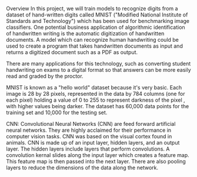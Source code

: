 Overview In this project, we will train models to recognize digits from a dataset of hand-written digits called MNIST ("Modified National Institute of Standards and Technology") which has been used for benchmarking image classifiers. One potential business application of algorithmic identification of handwritten writing is the automatic digitization of handwritten documents. A model which can recognize human handwriting could be used to create a program that takes handwritten documents as input and returns a digitized document such as a PDF as output.

There are many applications for this technology, such as converting student handwriting on exams to a digital format so that answers can be more easily read and graded by the proctor.

MNIST is known as a "hello world" dataset because it's very basic. Each image is 28 by 28 pixels, represented in the data by 784 columns (one for each pixel) holding a value of 0 to 255 to represent darkness of the pixel , with higher values being darker. The dataset has 60,000 data points for the training set and 10,000 for the testing set.

CNN: Convolutional Neural Networks (CNN) are feed forward artificial neural networks. They are highly acclaimed for their performance in computer vision tasks. CNN was based on the visual cortex found in animals. CNN is made up of an input layer, hidden layers, and an output layer. The hidden layers include layers that perform convolutions. A convolution kernal slides along the input layer which creates a feature map. This feature map is then passed into the next layer. There are also pooling layers to reduce the dimensions of the data along the network.

